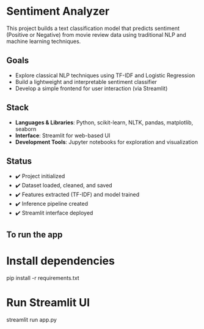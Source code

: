 # Sentiment Analyzer  
This project builds a text classification model that predicts sentiment (Positive or Negative) from movie review data using traditional NLP and machine learning techniques.

## Goals
- Explore classical NLP techniques using TF-IDF and Logistic Regression
- Build a lightweight and interpretable sentiment classifier
- Develop a simple frontend for user interaction (via Streamlit)

## Stack
- **Languages & Libraries**: Python, scikit-learn, NLTK, pandas, matplotlib, seaborn
- **Interface**: Streamlit for web-based UI
- **Development Tools**: Jupyter notebooks for exploration and visualization

## Status
- ✔️ Project initialized
- ✔️ Dataset loaded, cleaned, and saved
- ✔️ Features extracted (TF-IDF) and model trained
- ✔️ Inference pipeline created
- ✔️ Streamlit interface deployed

## To run the app
# Install dependencies
pip install -r requirements.txt

# Run Streamlit UI
streamlit run app.py
